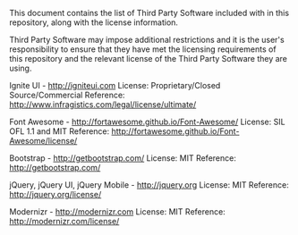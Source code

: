 This document contains the list of Third Party Software included with
in this repository, along with the license information.

Third Party Software may impose additional restrictions and it is the
user's responsibility to ensure that they have met the licensing
requirements of this repository and the relevant license of the Third Party
Software they are using.

Ignite UI - http://igniteui.com
License: Proprietary/Closed Source/Commercial
Reference: http://www.infragistics.com/legal/license/ultimate/

Font Awesome - http://fortawesome.github.io/Font-Awesome/
License: SIL OFL 1.1 and MIT
Reference: http://fortawesome.github.io/Font-Awesome/license/

Bootstrap - http://getbootstrap.com/
License: MIT
Reference: http://getbootstrap.com/

jQuery, jQuery UI, jQuery Mobile - http://jquery.org
License: MIT
Reference: http://jquery.org/license/

Modernizr - http://modernizr.com
License: MIT
Reference: http://modernizr.com/license/